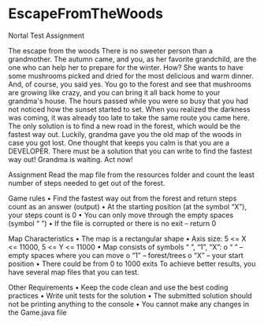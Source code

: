# EscapeFromTheWoods
Nortal Test Assignment

The escape from the woods
There is no sweeter person than a grandmother. The autumn came, and you, as her favorite grandchild, are the one who can help her to prepare for the winter. How? She wants to have some mushrooms picked and dried for the most delicious and warm dinner. And, of course, you said yes.
You go to the forest and see that mushrooms are growing like crazy, and you can bring it all back home to your grandma's house.
The hours passed while you were so busy that you had not noticed how the sunset started to set. When you realized the darkness was coming, it was already too late to take the same route you came here. The only solution is to find a new road in the forest, which would be the fastest way out. Luckily, grandma gave you the old map of the woods in case you got lost.
One thought that keeps you calm is that you are a DEVELOPER. There must be a solution that you can write to find the fastest way out! Grandma is waiting. Act now!


Assignment
Read the map file from the resources folder and count the least number of steps needed to get out of the forest.

Game rules
• Find the fastest way out from the forest and return steps count as an answer (output)
• At the starting position (at the symbol “X”), your steps count is 0
• You can only move through the empty spaces (symbol “ ”)
• If the file is corrupted or there is no exit – return 0

Map Characteristics
• The map is a rectangular shape
• Axis size: 5 <= X <= 11000, 5 <= Y <= 11000
• Map consists of symbols “ ”, “1”, “X”:
o “ ” – empty spaces where you can move
o “1” – forest/trees
o “X” – your start position
• There could be from 0 to 1000 exits
To achieve better results, you have several map files that you can test.

Other Requirements
• Keep the code clean and use the best coding practices
• Write unit tests for the solution
• The submitted solution should not be printing anything to the console
• You cannot make any changes in the Game.java file
